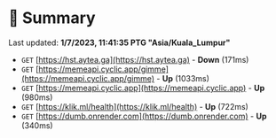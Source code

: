 # 📖 Summary
Last updated: **1/7/2023, 11:41:35 PTG "Asia/Kuala_Lumpur"**

- `GET` [https://hst.aytea.ga](https://hst.aytea.ga) - **Down** (171ms)
- `GET` [https://memeapi.cyclic.app/gimme](https://memeapi.cyclic.app/gimme) - **Up** (1033ms)
- `GET` [https://memeapi.cyclic.app](https://memeapi.cyclic.app) - **Up** (980ms)
- `GET` [https://klik.ml/health](https://klik.ml/health) - **Up** (722ms)
- `GET` [https://dumb.onrender.com](https://dumb.onrender.com) - **Up** (340ms)

